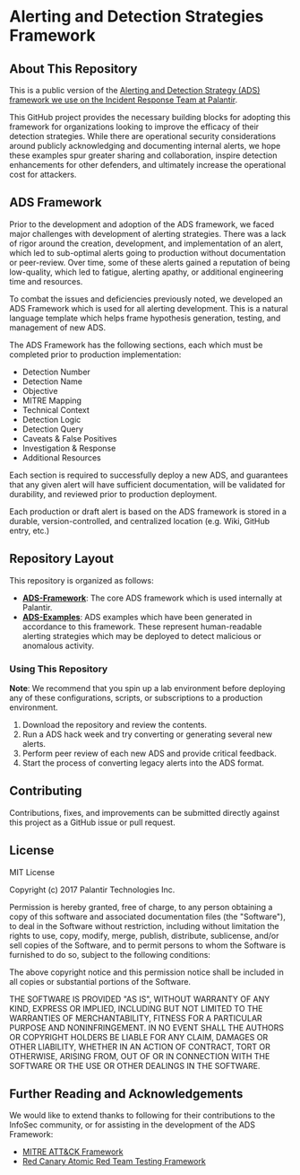 # Alerting and Detection Strategies Framework

## About This Repository
This is a public version of the [Alerting and Detection Strategy (ADS) framework we use on the Incident Response Team at Palantir](https://www.medium.com/@palantir). 

This GitHub project provides the necessary building blocks for adopting this framework for organizations looking to improve the efficacy of their detection strategies. While there are operational security considerations around publicly acknowledging and documenting internal alerts, we hope these examples spur greater sharing and collaboration, inspire detection enhancements for other defenders, and ultimately increase the operational cost for attackers.

## ADS Framework
Prior to the development and adoption of the ADS framework, we faced major challenges with development of alerting strategies. There was a lack of rigor around the creation, development, and implementation of an alert, which led to sub-optimal alerts going to production without documentation or peer-review. Over time, some of these alerts gained a reputation of being low-quality, which led to fatigue, alerting apathy, or additional engineering time and resources.

To combat the issues and deficiencies previously noted, we developed an ADS Framework which is used for all alerting development. This is a natural language template which helps frame hypothesis generation, testing, and management of new ADS. 

The ADS Framework has the following sections, each which must be completed prior to production implementation:

* Detection Number
* Detection Name
* Objective
* MITRE Mapping
* Technical Context
* Detection Logic
* Detection Query
* Caveats & False Positives
* Investigation & Response
* Additional Resources

Each section is required to successfully deploy a new ADS, and guarantees that any given alert will have sufficient documentation, will be validated for durability, and reviewed prior to production deployment. 

Each production or draft alert is based on the ADS framework is stored in a durable, version-controlled, and centralized location (e.g. Wiki, GitHub entry, etc.) 

## Repository Layout
This repository is organized as follows:
* [**ADS-Framework**](./ADS-Framework.md): The core ADS framework which is used internally at Palantir.
* [**ADS-Examples**](./ADS-Examples/): ADS examples which have been generated in accordance to this framework. These represent human-readable alerting strategies which may be deployed to detect malicious or anomalous activity.

### Using This Repository
**Note**: We recommend that you spin up a lab environment before deploying any of these configurations, scripts, or subscriptions to a production environment.

1. Download the repository and review the contents.
2. Run a ADS hack week and try converting or generating several new alerts.
3. Perform peer review of each new ADS and provide critical feedback. 
4. Start the process of converting legacy alerts into the ADS format.

## Contributing
Contributions, fixes, and improvements can be submitted directly against this project as a GitHub issue or pull request. 

## License
MIT License

Copyright (c) 2017 Palantir Technologies Inc.

Permission is hereby granted, free of charge, to any person obtaining a copy
of this software and associated documentation files (the "Software"), to deal
in the Software without restriction, including without limitation the rights
to use, copy, modify, merge, publish, distribute, sublicense, and/or sell
copies of the Software, and to permit persons to whom the Software is
furnished to do so, subject to the following conditions:

The above copyright notice and this permission notice shall be included in all
copies or substantial portions of the Software.

THE SOFTWARE IS PROVIDED "AS IS", WITHOUT WARRANTY OF ANY KIND, EXPRESS OR
IMPLIED, INCLUDING BUT NOT LIMITED TO THE WARRANTIES OF MERCHANTABILITY,
FITNESS FOR A PARTICULAR PURPOSE AND NONINFRINGEMENT. IN NO EVENT SHALL THE
AUTHORS OR COPYRIGHT HOLDERS BE LIABLE FOR ANY CLAIM, DAMAGES OR OTHER
LIABILITY, WHETHER IN AN ACTION OF CONTRACT, TORT OR OTHERWISE, ARISING FROM,
OUT OF OR IN CONNECTION WITH THE SOFTWARE OR THE USE OR OTHER DEALINGS IN THE
SOFTWARE.

## Further Reading and Acknowledgements

We would like to extend thanks to following for their contributions to the InfoSec community, or for assisting in the development of the ADS Framework:

* [MITRE ATT&CK Framework](https://attack.mitre.org/wiki/Main_Page)
* [Red Canary Atomic Red Team Testing Framework](https://github.com/redcanaryco/atomic-red-team)
